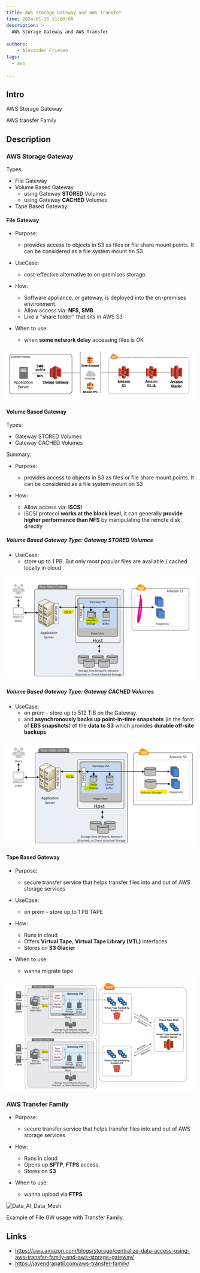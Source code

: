 ```yaml
---
title: AWS Storage Gateway and AWS Transfer
time: 2024-01-26 11:00:00
description: >
  AWS Storage Gateway and AWS Transfer

authors:
    - Alexander Friesen
tags:
  - aws

---
```


## Intro

AWS Storage Gateway 

AWS transfer Family

## Description


### AWS Storage Gateway 

Types:

* File Gateway
* Volume Based Gateway
  * using Gateway **STORED** Volumes
  * using Gateway **CACHED** Volumes
* Tape Based Gateway



#### File Gateway

* Purpose:
    * provides access to objects in S3 as files or file share mount points. It can be considered as a file system mount on S3
  
* UseCase:
    * cost-effective alternative to on-premises storage.

* How:
  * Software appliance, or gateway, is deployed into the on-premises environment.
  * Allow access via: **NFS, SMB**
  * Like a "share folder" that sits in AWS S3

* When to use:
    * when **some network delay** accessing files is OK


![Vision](article0003/../article00041/filegateway.png)


#### Volume Based Gateway

Types:

- Gateway STORED Volumes
- Gateway CACHED Volumes

Summary:

- Purpose:
    - provides access to objects in S3 as files or file share mount points. It can be considered as a file system mount on S3
  
- How:
    - Allow access via: **ISCSI**
    - iSCSI protocol **works at the block level**, it can generally **provide higher performance than NFS** by manipulating the remote disk directly



##### Volume Based Gateway Type: Gateway STORED Volumes

- UseCase: 
    - store up to 1 PB. But only most popular files are available / cached locally in cloud


![Vision](article0003/../article00041/storagegw_stored.png)

##### Volume Based Gateway Type: Gateway CACHED Volumes


- UseCase:
    - on prem - store up to 512 TiB on the Gateway. 
    - and **asynchronously backs up point-in-time snapshots** (in the form of **EBS snapshots**) of the **data to S3** which provides **durable off-site backups**
	
![Vision](article0003/../article00041/storagegw_cached.png)





#### Tape Based Gateway

- Purpose:
    - secure transfer service that helps transfer files into and out of AWS storage services

- UseCase:
    - on prem - store up to 1 PB TAPE

- How:
    - Runs in cloud
    - Offers **Virtual Tape**, **Virtual Tape Library (VTL)** interfaces
    - Stores on **S3 Glacier** 

- When to use:
    - wanna migrate tape

![Vision](article0003/../article00041/tape.png)


### AWS Transfer Family

- Purpose:
    - secure transfer service that helps transfer files into and out of AWS storage services

- How:
    - Runs in cloud
    - Opens up **SFTP**, **FTPS** access.
    - Stores on **S3**

- When to use:
    - wanna upload via **FTPS**

![Data_AI_Data_Mesh](https://d2908q01vomqb2.cloudfront.net/e1822db470e60d090affd0956d743cb0e7cdf113/2020/06/22/How-File-Gateway-and-AWS-Transfer-Family-can-be-used-together-for-your-reporting-workflow.-1.png)



Example of File GW usage with Transfer Family.


## Links

- <https://aws.amazon.com/blogs/storage/centralize-data-access-using-aws-transfer-family-and-aws-storage-gateway/>
- <https://jayendrapatil.com/aws-transfer-family/>
